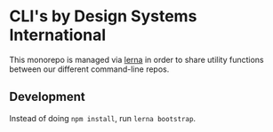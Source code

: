 # CLI's by Design Systems International

This monorepo is managed via [lerna](https://github.com/lerna/lerna) in order to share utility functions between our different command-line repos.

## Development

Instead of doing `npm install`, run `lerna bootstrap`.
